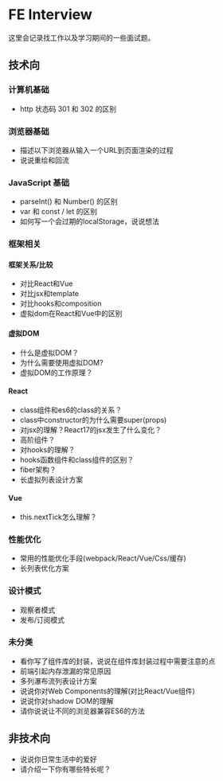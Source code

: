 # FE Interview

这里会记录找工作以及学习期间的一些面试题。

## 技术向

### 计算机基础

- http 状态码 301 和 302 的区别

### 浏览器基础

- 描述以下浏览器从输入一个URL到页面渲染的过程
- 说说重绘和回流

### JavaScript 基础

- parseInt() 和 Number() 的区别
- var 和 const / let 的区别
- 如何写一个会过期的localStorage，说说想法

### 框架相关

#### 框架关系/比较

- 对比React和Vue
- 对比jsx和template
- 对比hooks和composition
- 虚拟dom在React和Vue中的区别

#### 虚拟DOM

- 什么是虚拟DOM？
- 为什么需要使用虚拟DOM?
- 虚拟DOM的工作原理？

#### React

- class组件和es6的class的关系？
- class中constructor的为什么需要super(props)
- 对jsx的理解？React17的jsx发生了什么变化？
- 高阶组件？
- 对hooks的理解？
- hooks函数组件和class组件的区别？
- fiber架构？
- 长虚拟列表设计方案

#### Vue

- this.nextTick怎么理解？

### 性能优化

- 常用的性能优化手段(webpack/React/Vue/Css/缓存)
- 长列表优化方案

### 设计模式

- 观察者模式
- 发布/订阅模式

### 未分类

- 看你写了组件库的封装，说说在组件库封装过程中需要注意的点
- 前端引起内存泄漏的常见原因
- 多列瀑布流列表设计方案
- 说说你对Web Components的理解(对比React/Vue组件)
- 说说你对shadow DOM的理解
- 请你说说让不同的浏览器兼容ES6的方法

## 非技术向

- 说说你日常生活中的爱好
- 请介绍一下你有哪些特长呢？









